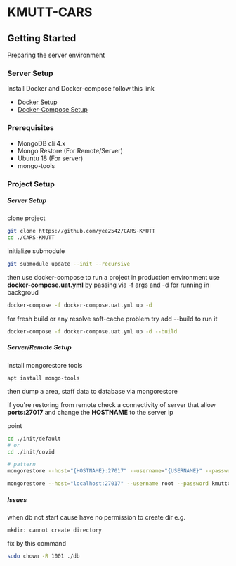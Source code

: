 # KMUTT-CARS

## Getting Started

Preparing the server environment

### Server Setup

Install Docker and Docker-compose follow this link

- [Docker Setup](https://www.digitalocean.com/community/tutorials/how-to-install-and-use-docker-on-ubuntu-18-04)
- [Docker-Compose Setup](https://www.digitalocean.com/community/tutorials/how-to-install-docker-compose-on-ubuntu-18-04)

### Prerequisites

- MongoDB cli 4.x
- Mongo Restore (For Remote/Server)
- Ubuntu 18 (For server)
- mongo-tools

### Project Setup

##### Server Setup

clone project

```sh
git clone https://github.com/yee2542/CARS-KMUTT
cd ./CARS-KMUTT
```

initialize submodule

```sh
git submodule update --init --recursive
```

then use docker-compose to run a project in production environment use **docker-compose.uat.yml** by passing via -f args and -d for running in backgroud

```sh
docker-compose -f docker-compose.uat.yml up -d
```

for fresh build or any resolve soft-cache problem try add --build to run it

```sh
docker-compose -f docker-compose.uat.yml up -d --build
```

##### Server/Remote Setup

install mongorestore tools

```
apt install mongo-tools
```

then dump a area, staff data to database via mongorestore

if you're restoring from remote check a connectivity of server that allow **ports:27017** and change the **HOSTNAME** to the server ip

point

```sh
cd ./init/default
# or
cd ./init/covid

# pattern
mongorestore --host="{HOSTNAME}:27017" --username="{USERNAME}" --password="{PASSWORD}" --authenticationDatabase="{ROLE}"

mongorestore --host="localhost:27017" --username root --password kmuttC@Rs2020 --authenticationDatabase admin
```

##### Issues

when db not start cause have no permission to create dir e.g.

`mkdir: cannot create directory`

fix by this command

```sh
sudo chown -R 1001 ./db
```
